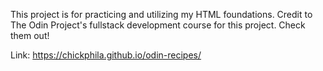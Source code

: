 This project is for practicing and utilizing my HTML foundations.
Credit to The Odin Project's fullstack development course for this project. Check them out!

Link: https://chickphila.github.io/odin-recipes/